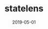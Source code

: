 ---
title: statelens
fulltitle: "StateLens: A Reverse Engineering Solution to Making Existing Dynamic Touchscreens Accessible"
authors: Anhong Guo, <b>Junhan Kong</b>, Michael Rivera, Frank F. Xu, Jeffrey P. Bigham
conference: UIST 2019
date: 2019-05-01
img: statelens.jpg
thumbnail: statelens-thumbnail.jpg
alt: image-alt
project-date: May 2019
description: Lorem ipsum dolor sit amet, usu cu alterum nominavi lobortis. At duo novum diceret. Tantas apeirian vix et, usu sanctus postulant inciderint ut, populo diceret necessitatibus in vim. Cu eum dicam feugiat noluisse.
pdf: StateLens_UIST2019_Accessible.pdf
video: https://www.youtube.com/watch?v=P127TFsQHkM
doi: https://dl.acm.org/citation.cfm?id=3347873
---